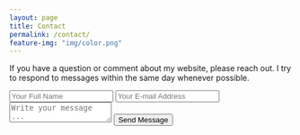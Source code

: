```yaml
---
layout: page
title: Contact
permalink: /contact/
feature-img: "img/color.png"
---
```


If you have a question or comment about my website, please reach out. I try to respond to messages within the same day whenever possible.

<form action="https://getsimpleform.com/messages?form_api_token=a2c6eb6fa0d2445bcd5311649e72bcdc" method="post">
  <!-- the redirect_to is optional, the form will redirect to the referrer on submission -->
  <input type='hidden' name='redirect_to' value='http://paulsportfolio.tk/thank-you/' />
  <input type='text' name='name' placeholder='Your Full Name' />
  <input type='email' name='email' placeholder='Your E-mail Address' />
  <textarea name='message' placeholder='Write your message ...'></textarea>
  <input type='submit' value='Send Message' />
</form>

